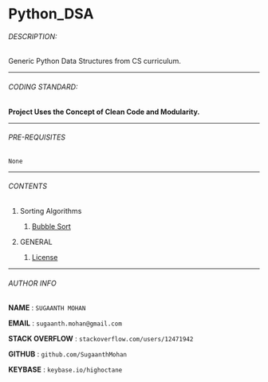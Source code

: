 
# Python_DSA

###### DESCRIPTION:
Generic Python Data Structures from CS curriculum.
****

###### CODING STANDARD:
**Project Uses the Concept of Clean Code and Modularity.**
****

###### PRE-REQUISITES
`None` 
****

###### CONTENTS

1. Sorting Algorithms
    1. [Bubble Sort](https://github.com/SugaanthMohan/Python_DSA/blob/main/Sorting%20Algorithms/Bubble_Sort.py)

1. GENERAL

    1. [License](https://github.com/SugaanthMohan/Python_DSA/blob/main/LICENSE)
****

###### AUTHOR INFO
**NAME**  : `SUGAANTH MOHAN`

**EMAIL** : `sugaanth.mohan@gmail.com`

**STACK OVERFLOW** : `stackoverflow.com/users/12471942`

**GITHUB** : `github.com/SugaanthMohan`

**KEYBASE** : `keybase.io/highoctane`
